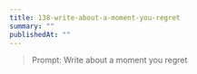 ```yaml
---
title: 138-write-about-a-moment-you-regret
summary: ""
publishedAt: ""
---
```


> Prompt: Write about a moment you regret

